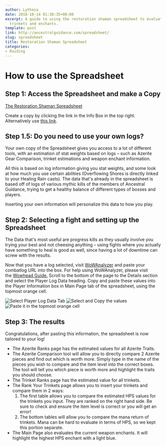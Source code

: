 ```yaml
---
author: Lytheia
date: 2018-10-14 01:30:35+00:00
excerpt: A guide to using the restoration shaman spreadsheet to evaluate azerite traits,
  trinkets and enchants.
template: post
link: http://ancestralguidance.com/spreadsheet/
slug: spreadsheet
title: Restoration Shaman Spreadsheet
categories:
- Raiding
---
```



# How to use the Spreadsheet

## Step 1: Access the Spreadsheet and make a Copy


[The Restoration Shaman Spreadsheet](https://docs.google.com/spreadsheets/d/1oVV07e0bHaoKF6mRIR_ixVaDG5n_K59w7x-Y-49PbwQ/edit?usp=sharing)


Create a copy by clicking the link in the Info Box in the top right. Alternatively use [this link](https://docs.google.com/spreadsheets/d/1oVV07e0bHaoKF6mRIR_ixVaDG5n_K59w7x-Y-49PbwQ/copy).


## Step 1.5: Do you need to use your own logs?

Your own copy of the Spreadsheet gives you access to a lot of different tools, with an estimation of stat weights based on logs – such as Azerite Gear Comparison, trinket estimations and weapon enchant information.

All this is based on log information giving you stat weights, and some look at how much you use certain abilities (Overflowing Shores is directly linked to your Healing Rain casts). The data that's already in the spreadsheet is based off of logs of various mythic kills of the members of Ancestral Guidance, trying to get a healthy balance of different types of bosses and players.

Inserting your own information will personalize this data to how you play.


## Step 2: Selecting a fight and setting up the Spreadsheet

The Data that's most useful are progress kills as they usually involve you trying your best and not cheesing anything – using fights where you actually have something to heal is good as well, since having a lot of downtime can screw with the results.

Now that you have a log selected, visit [WoWAnalyzer](https://wowanalyzer.com/) and paste your combatlog URL into the box. For help using WoWAnalyzer, please visit the [Wowhead Guide.](https://www.wowhead.com/how-to-use-wowanalyzer) Scroll to the bottom of the page to the Details section and select the Player Log Data heading. Copy and paste these values into the Player Information box in Main Page tab of the spreadsheet, using the topmost orange cell.

![Select Player Log Data Tab](http://ancestralguidance.com/wp-content/uploads/2019/03/selectPlayerLogData.png)
![Select and Copy the values](http://ancestralguidance.com/wp-content/uploads/2019/03/selectData.jpg)
![Paste it in the topmost orange cell](http://ancestralguidance.com/wp-content/uploads/2018/10/pasteInBlueBox.png)


## Step 3: The results

Congratulations, after pasting this information, the spreadsheet is now tailored to your log!

  * The Azerite Ranks page has the estimated values for all Azerite Traits.
  * The Azerite Comparison tool will allow you to directly compare 2 Azerite pieces and find out which is worth more. Simply type in the name of the pieces you wish to compare and the item level into the correct boxes. The tool will tell you which piece is worth more and highlight the traits you should choose.
  * The Trinket Ranks page has the estimated value for all trinkets.
  * The Rank Your Trinkets page allows you to insert your trinkets and compare them in 2 ways:
    1. The first table allows you to compare the estimated HPS values for the trinkets you input. They are ranked on the right hand side. Be sure to check and ensure the item level is correct or you will get an error!
    2. The bottom tables will allow you to compare the mana return of trinkets. Mana can be hard to evaluate in terms of HPS, so we kept this portion separate.
  * The Main Page also evaluates the current weapon enchants. It will highlight the highest HPS enchant with a light blue.
